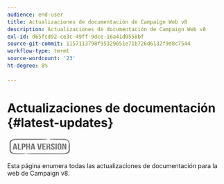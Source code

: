 ```yaml
---
audience: end-user
title: Actualizaciones de documentación de Campaign Web v8
description: Actualizaciones de documentación de Campaign Web v8
exl-id: d65fcd92-ce3c-49ff-9dce-16a41d0558bf
source-git-commit: 1157113798f95329651e71b726d6132f9d8c7544
workflow-type: tm+mt
source-wordcount: '23'
ht-degree: 8%

---
```


# Actualizaciones de documentación {#latest-updates}

![](../assets/do-not-localize/badge.png)

Esta página enumera todas las actualizaciones de documentación para la web de Campaign v8.
